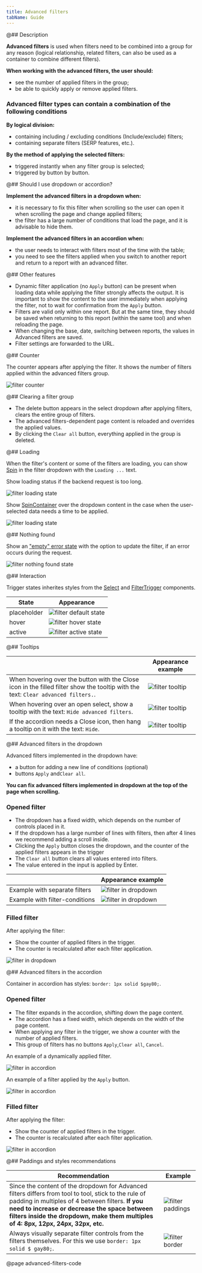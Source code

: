 ```yaml
---
title: Advanced filters
tabName: Guide
---
```


@## Description

**Advanced filters** is used when filters need to be combined into a group for any reason (logical relationship, related filters, can also be used as a container to combine different filters).

**When working with the advanced filters, the user should:**

- see the number of applied filters in the group;
- be able to quickly apply or remove applied filters.

### Advanced filter types can contain a combination of the following conditions

**By logical division:**

- containing including / excluding conditions (Include/exclude) filters;
- containing separate filters (SERP features, etc.).

**By the method of applying the selected filters:**

- triggered instantly when any filter group is selected;
- triggered by button by button.

@## Should I use dropdown or accordion?

**Implement the advanced filters in a dropdown when:**

- it is necessary to fix this filter when scrolling so the user can open it when scrolling the page and change applied filters;
- the filter has a large number of conditions that load the page, and it is advisable to hide them.

**Implement the advanced filters in an accordion when:**

- the user needs to interact with filters most of the time with the table;
- you need to see the filters applied when you switch to another report and return to a report with an advanced filter.

@## Other features

- Dynamic filter application (no `Apply` button) can be present when loading data while applying the filter strongly affects the output. It is important to show the content to the user immediately when applying the filter, not to wait for confirmation from the `Apply` button.
- Filters are valid only within one report. But at the same time, they should be saved when returning to this report (within the same tool) and when reloading the page.
- When changing the base, date, switching between reports, the values in Advanced filters are saved.
- Filter settings are forwarded to the URL.

@## Counter

The counter appears after applying the filter. It shows the number of filters applied within the advanced filters group.

![filter counter](static/advanced-filter.png)

@## Clearing a filter group

- The delete button appears in the select dropdown after applying filters, clears the entire group of filters.
- The advanced filters-dependent page content is reloaded and overrides the applied values.
- By clicking the `Clear all` button, everything applied in the group is deleted.

@## Loading

When the filter's content or some of the filters are loading, you can show [Spin](/components/spin/) in the filter dropdown with the `Loading ...` text.

Show loading status if the backend request is too long.

![filter loading state](static/loading.png)

Show [SpinContainer](/components/spin-container/) over the dropdown content in the case when the user-selected data needs a time to be applied.

![filter loading state](static/advanced-filters-loading.png)

@## Nothing found

Show an ["empty" error state](/components/widget-empty/) with the option to update the filter, if an error occurs during the request.

![filter nothing found state](static/nothing-found.png)

@## Interaction

Trigger states inherites styles from the [Select](/components/select/) and [FilterTrigger](/components/filter-trigger/) components.

| State       | Appearance                                         |
| ----------- | -------------------------------------------------- |
| placeholder | ![filter default state](static/default.png)        |
| hover       | ![filter hover state](static/hover.png)            |
| active      | ![filter active state](static/advanced-filter.png) |

@## Tooltips

|                                                                                                                                   | Appearance example                      |
| --------------------------------------------------------------------------------------------------------------------------------- | --------------------------------------- |
| When hovering over the button with the Close icon in the filled filter show the tooltip with the text: `Clear advanced filters.`. | ![filter tooltip](static/tooltip-1.png) |
| When hovering over an open select, show a tooltip with the text: `Hide advanced filters`.                                         | ![filter tooltip](static/tooltip-2.png) |
| If the accordion needs a Close icon, then hang a tooltip on it with the text: `Hide`.                                             | ![filter tooltip](static/tooltip-3.png) |

@## Advanced filters in the dropdown

Advanced filters implemented in the dropdown have:

- a button for adding a new line of conditions (optional)
- buttons `Apply` and`Clear all`.

**You can fix advanced filters implemented in dropdown at the top of the page when scrolling.**

### Opened filter

- The dropdown has a fixed width, which depends on the number of controls placed in it.
- If the dropdown has a large number of lines with filters, then after 4 lines we recommend adding a scroll inside.
- Clicking the `Apply` button closes the dropdown, and the counter of the applied filters appears in the trigger
- The `Clear all` button clears all values entered into filters.
- The value entered in the input is applied by Enter.

|                                | Appearance example                                           |
| ------------------------------ | ------------------------------------------------------------ |
| Example with separate filters  | ![filter in dropdown](static/advanced-filters-dropdown.png)  |
| Example with filter-conditions | ![filter in dropdown](static/advanced-filters-dropdown2.png) |

### Filled filter

After applying the filter:

- Show the counter of applied filters in the trigger.
- The counter is recalculated after each filter application.

![filter in dropdown](static/advanced-filters-dropdown-filled.png)

@## Advanced filters in the accordion

Container in accordion has styles: `border: 1px solid $gay80;`.

### Opened filter

- The filter expands in the accordion, shifting down the page content.
- The accordion has a fixed width, which depends on the width of the page content.
- When applying any filter in the trigger, we show a counter with the number of applied filters.
- This group of filters has no buttons `Apply`,`Clear all`, `Cancel`.

An example of a dynamically applied filter.

![filter in accordion](static/advanced-filters-accordion.png)

An example of a filter applied by the `Apply` button.

![filter in accordion](static/advanced-filters-apply.png)

### Filled filter

After applying the filter:

- Show the counter of applied filters in the trigger.
- The counter is recalculated after each filter application.

![filter in accordion](static/advanced-filters-accordion-filled.png)

@## Paddings and styles recommendations

| Recommendation                                                                                                                                                                                                                                                                                 | Example                                                 |
| ---------------------------------------------------------------------------------------------------------------------------------------------------------------------------------------------------------------------------------------------------------------------------------------------- | ------------------------------------------------------- |
| Since the content of the dropdown for Advanced filters differs from tool to tool, stick to the rule of padding in multiples of 4 between filters. **If you need to increase or decrease the space between filters inside the dropdown, make them multiples of 4: 8px, 12px, 24px, 32px, etc.** | ![filter paddings](static/paddings.png)                 |
| Always visually separate filter controls from the filters themselves. For this we use `border: 1px solid $ gay80;`.                                                                                                                                                                            | ![filter border](static/advanced-filters-dropdown2.png) |

@page advanced-filters-code
